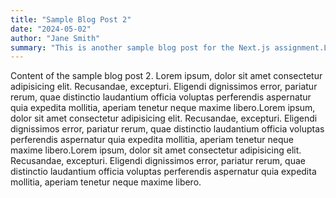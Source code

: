 ```yaml
---
title: "Sample Blog Post 2"
date: "2024-05-02"
author: "Jane Smith"
summary: "This is another sample blog post for the Next.js assignment.Lorem ipsum, dolor"
---
```


Content of the sample blog post 2.
Lorem ipsum, dolor sit amet consectetur adipisicing elit. Recusandae, excepturi. Eligendi dignissimos error, pariatur rerum, quae distinctio laudantium officia voluptas perferendis aspernatur quia expedita mollitia, aperiam tenetur neque maxime libero.Lorem ipsum, dolor sit amet consectetur adipisicing elit. Recusandae, excepturi. Eligendi dignissimos error, pariatur rerum, quae distinctio laudantium officia voluptas perferendis aspernatur quia expedita mollitia, aperiam tenetur neque maxime libero.Lorem ipsum, dolor sit amet consectetur adipisicing elit. Recusandae, excepturi. Eligendi dignissimos error, pariatur rerum, quae distinctio laudantium officia voluptas perferendis aspernatur quia expedita mollitia, aperiam tenetur neque maxime libero.